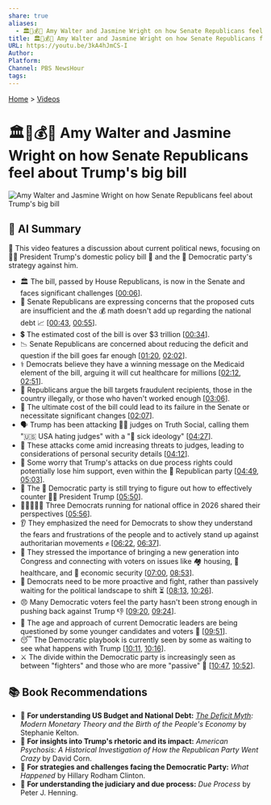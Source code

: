 ```yaml
---
share: true
aliases:
  - 🏛️📜💰🚨 Amy Walter and Jasmine Wright on how Senate Republicans feel about Trump's big bill
title: 🏛️📜💰🚨 Amy Walter and Jasmine Wright on how Senate Republicans feel about Trump's big bill
URL: https://youtu.be/3kA4hJmCS-I
Author: 
Platform: 
Channel: PBS NewsHour
tags: 
---
```

[Home](../index.md) > [Videos](./index.md)  
# 🏛️📜💰🚨 Amy Walter and Jasmine Wright on how Senate Republicans feel about Trump's big bill  
![Amy Walter and Jasmine Wright on how Senate Republicans feel about Trump's big bill](https://youtu.be/3kA4hJmCS-I)  
  
## 🤖 AI Summary  
📢 This video features a discussion about current political news, focusing on 👨‍💼 President Trump's domestic policy bill 📝 and the 🐘 Democratic party's strategy against him.  
  
* 🏛️ The bill, passed by House Republicans, is now in the Senate and faces significant challenges \[[00:06](http://www.youtube.com/watch?v=3kA4hJmCS-I&t=6)\].  
* 🤔 Senate Republicans are expressing concerns that the proposed cuts are insufficient and the 💰 math doesn't add up regarding the national debt 📈 \[[00:43](http://www.youtube.com/watch?v=3kA4hJmCS-I&t=43), [00:55](http://www.youtube.com/watch?v=3kA4hJmCS-I&t=55)\].  
* 💲 The estimated cost of the bill is over $3 trillion \[[00:34](http://www.youtube.com/watch?v=3kA4hJmCS-I&t=34)\].  
* 📉 Senate Republicans are concerned about reducing the deficit and question if the bill goes far enough \[[01:20](http://www.youtube.com/watch?v=3kA4hJmCS-I&t=80), [02:02](http://www.youtube.com/watch?v=3kA4hJmCS-I&t=122)\].  
* ⚕️ Democrats believe they have a winning message on the Medicaid element of the bill, arguing it will cut healthcare for millions \[[02:12](http://www.youtube.com/watch?v=3kA4hJmCS-I&t=132), [02:51](http://www.youtube.com/watch?v=3kA4hJmCS-I&t=171)\].  
* 🚫 Republicans argue the bill targets fraudulent recipients, those in the country illegally, or those who haven't worked enough \[[03:06](http://www.youtube.com/watch?v=3kA4hJmCS-I&t=186)\].  
* 🚧 The ultimate cost of the bill could lead to its failure in the Senate or necessitate significant changes \[[02:07](http://www.youtube.com/watch?v=3kA4hJmCS-I&t=127)\].  
* 🗣️ Trump has been attacking 👨‍⚖️ judges on Truth Social, calling them "🇺🇸 USA hating judges" with a "🤢 sick ideology" \[[04:27](http://www.youtube.com/watch?v=3kA4hJmCS-I&t=267)\].  
* 🚨 These attacks come amid increasing threats to judges, leading to considerations of personal security details \[[04:12](http://www.youtube.com/watch?v=3kA4hJmCS-I&t=252)\].  
* 😬 Some worry that Trump's attacks on due process rights could potentially lose him support, even within the 🐘 Republican party \[[04:49](http://www.youtube.com/watch?v=3kA4hJmCS-I&t=289), [05:03](http://www.youtube.com/watch?v=3kA4hJmCS-I&t=303)\].  
* 🤔 The 🫏 Democratic party is still trying to figure out how to effectively counter 👨‍💼 President Trump \[[05:50](http://www.youtube.com/watch?v=3kA4hJmCS-I&t=350)\].  
* 🙋‍♀️🙋‍♂️🙋 Three Democrats running for national office in 2026 shared their perspectives \[[05:56](http://www.youtube.com/watch?v=3kA4hJmCS-I&t=356)\].  
* 👂 They emphasized the need for Democrats to show they understand the fears and frustrations of the people and to actively stand up against authoritarian movements ✊ \[[06:22](http://www.youtube.com/watch?v=3kA4hJmCS-I&t=382), [06:37](http://www.youtube.com/watch?v=3kA4hJmCS-I&t=397)\].  
* 🤝 They stressed the importance of bringing a new generation into Congress and connecting with voters on issues like 🏘️ housing, 🏥 healthcare, and 💼 economic security \[[07:00](http://www.youtube.com/watch?v=3kA4hJmCS-I&t=420), [08:53](http://www.youtube.com/watch?v=3kA4hJmCS-I&t=533)\].  
* 🥊 Democrats need to be more proactive and fight, rather than passively waiting for the political landscape to shift ⏳ \[[08:13](http://www.youtube.com/watch?v=3kA4hJmCS-I&t=493), [10:26](http://www.youtube.com/watch?v=3kA4hJmCS-I&t=626)\].  
* 😠 Many Democratic voters feel the party hasn't been strong enough in pushing back against Trump 👎 \[[09:20](http://www.youtube.com/watch?v=3kA4hJmCS-I&t=560), [09:24](http://www.youtube.com/watch?v=3kA4hJmCS-I&t=564)\].  
* 👴 The age and approach of current Democratic leaders are being questioned by some younger candidates and voters 🤔 \[[09:51](http://www.youtube.com/watch?v=3kA4hJmCS-I&t=591)\].  
* 😴 The Democratic playbook is currently seen by some as waiting to see what happens with Trump \[[10:11](http://www.youtube.com/watch?v=3kA4hJmCS-I&t=611), [10:16](http://www.youtube.com/watch?v=3kA4hJmCS-I&t=616)\].  
* ⚔️ The divide within the Democratic party is increasingly seen as between "fighters" and those who are more "passive" 🧘 \[[10:47](http://www.youtube.com/watch?v=3kA4hJmCS-I&t=647), [10:52](http://www.youtube.com/watch?v=3kA4hJmCS-I&t=652)\].  
  
## 📚 Book Recommendations  
* 📖 **For understanding US Budget and National Debt:** *[The Deficit Myth](../books/the-deficit-myth.md): Modern Monetary Theory and the Birth of the People's Economy* by Stephanie Kelton.  
* 📖 **For insights into Trump's rhetoric and its impact:** *American Psychosis: A Historical Investigation of How the Republican Party Went Crazy* by David Corn.  
* 📖 **For strategies and challenges facing the Democratic Party:** *What Happened* by Hillary Rodham Clinton.  
* 📖 **For understanding the judiciary and due process:** *Due Process* by Peter J. Henning.  
